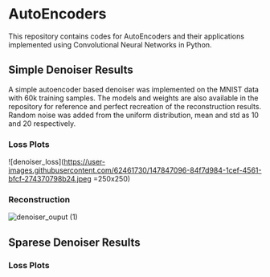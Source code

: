 # AutoEncoders
This repository contains codes for AutoEncoders and their applications implemented using Convolutional Neural Networks in Python.

## Simple Denoiser Results
A simple autoencoder based denoiser was implemented on the MNIST data with 60k training samples. The models and weights are also available in the repository for reference and perfect recreation of the reconstruction results. Random noise was added from the uniform distribution, mean and std as 10 and 20 respectively.

### Loss Plots
![denoiser_loss](https://user-images.githubusercontent.com/62461730/147847096-84f7d984-1cef-4561-bfcf-274370798b24.jpeg =250x250)


### Reconstruction
![denoiser_ouput (1)](https://user-images.githubusercontent.com/62461730/147847087-7d9ee2d0-9a7e-4b9e-8069-f7fa113a85eb.jpeg)

## Sparese Denoiser Results

### Loss Plots
